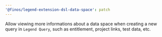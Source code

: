 ```yaml
---
'@finos/legend-extension-dsl-data-space': patch
---
```


Allow viewing more informations about a data space when creating a new query in `Legend Query`, such as entitlement, project links, test data, etc.
